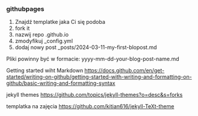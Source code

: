 ### githubpages

1. Znajdź templatke jaka Ci się podoba
2. fork it
3. nazwij repo <your user name>.github.io
4. zmodyfikuj \_config.yml
5. dodaj nowy post
   \_posts/2024-03-11-my-first-blopost.md

Pliki powinny być w formacie: yyyy-mm-dd-your-blog-post-name.md

Getting started wiht Markdown
https://docs.github.com/en/get-started/writing-on-github/getting-started-with-writing-and-formatting-on-github/basic-writing-and-formatting-syntax

jekyll themes
https://github.com/topics/jekyll-themes?o=desc&s=forks

templatka na zajęcia
https://github.com/kitian616/jekyll-TeXt-theme
